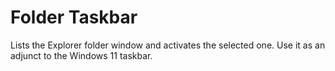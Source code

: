 # Folder Taskbar

Lists the Explorer folder window and activates the selected one.
Use it as an adjunct to the Windows 11 taskbar.
